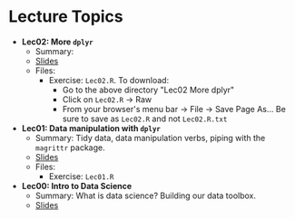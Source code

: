 # Lecture Topics


* **Lec02: More `dplyr`**
    + Summary: 
    + <a href="http://rpubs.com/rudeboybert/MATH216_Lec02" target="_blank">Slides</a>
    + Files:
        + Exercise: `Lec02.R`. To download:
            * Go to the above directory "Lec02 More dplyr"
            * Click on `Lec02.R` -> Raw
            * From your browser's menu bar -> File -> Save Page As... Be sure to save as `Lec02.R` and not `Lec02.R.txt`
* **Lec01: Data manipulation with `dplyr`**
    + Summary: Tidy data, data manipulation verbs, piping with the `magrittr` package.
    + <a href="http://rpubs.com/rudeboybert/MATH216_Lec01" target="_blank">Slides</a>
    + Files:
        + Exercise: `Lec01.R`
* **Lec00: Intro to Data Science**
    + Summary: What is data science? Building our data toolbox.
    + <a href="http://rpubs.com/rudeboybert/MATH216_Lec00" target="_blank">Slides</a>
    
    
    